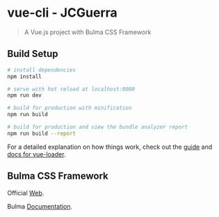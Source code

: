 # vue-cli - JCGuerra

> A Vue.js project with Bulma CSS Framework

## Build Setup

``` bash
# install dependencies
npm install

# serve with hot reload at localhost:8080
npm run dev

# build for production with minification
npm run build

# build for production and view the bundle analyzer report
npm run build --report
```

For a detailed explanation on how things work, check out the [guide](http://vuejs-templates.github.io/webpack/) and [docs for vue-loader](http://vuejs.github.io/vue-loader).

## Bulma CSS Framework

Official [Web](https://bulma.io/).

Bulma [Documentation](https://bulma.io/documentation/).
